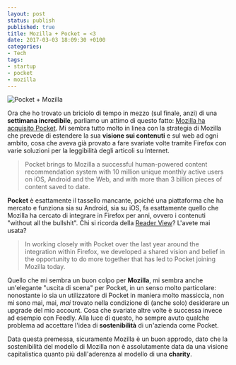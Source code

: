 ```yaml
---
layout: post
status: publish
published: true
title: Mozilla + Pocket = <3
date: 2017-03-03 18:09:30 +0100
categories:
- Tech
tags:
- startup
- pocket
- mozilla
---
```


![Pocket + Mozilla](https://blog.mozilla.org/wp-content/uploads/2017/02/pocket-mozilla-image.jpg)

Ora che ho trovato un briciolo di tempo in mezzo (sul finale, anzi) di una **settimana incredibile**, parliamo un attimo di questo fatto: [Mozilla ha acquisito Pocket](https://blog.mozilla.org/blog/2017/02/27/mozilla-acquires-pocket/). Mi sembra tutto molto in linea con la strategia di Mozilla che prevede di estendere la sua **visione sui contenuti** e sul web ad ogni ambito, cosa che aveva già provato a fare svariate volte tramite Firefox con varie soluzioni per la leggibilità degli articoli su Internet.

> Pocket brings to Mozilla a successful human-powered content recommendation system with 10 million unique monthly active users on iOS, Android and the Web, and with more than 3 billion pieces of content saved to date.

**Pocket** è esattamente il tassello mancante, poiché una piattaforma che ha mercato e funziona sia su Android, sia su iOS, fa esattamente quello che Mozilla ha cercato di integrare in Firefox per anni, ovvero i contenuti "without all the bullshit". Chi si ricorda della [Reader View](https://support.mozilla.org/t5/Basic-Browsing/Firefox-Reader-View-for-clutter-free-web-pages/ta-p/38466)? L'avete mai usata?

> In working closely with Pocket over the last year around the integration within Firefox, we developed a shared vision and belief in the opportunity to do more together that has led to Pocket joining Mozilla today.

Quello che mi sembra un buon colpo per **Mozilla**, mi sembra anche un'elegante "uscita di scena" per Pocket, in un senso molto particolare: nonostante io sia un utilizzatore di Pocket in maniera molto massiccia, non mi sono mai, mai, _mai_ trovato nella condizione di (anche solo) desiderare un upgrade del mio account. Cosa che svariate altre volte è successa invece ad esempio con Feedly. Alla luce di questo, ho sempre avuto qualche problema ad accettare l'idea di **sostenibilità** di un'azienda come Pocket.

Data questa premessa, sicuramente Mozilla è un buon approdo, dato che la sostenibilità del modello di Mozilla non è assolutamente data da una visione capitalistica quanto più dall'aderenza al modello di una **charity**.